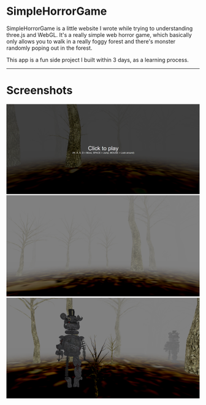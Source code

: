 # SimpleHorrorGame
SimpleHorrorGame is a little website I wrote while trying to understanding three.js and WebGL. It's a really simple web horror game, which basically only allows you to walk in a really foggy forest and there's monster randomly poping out in the forest. 

This app is a fun side project I built within 3 days, as a learning process.

---
# Screenshots

![](ScreenShots/Beginning.PNG)
![](ScreenShots/game.png)
![](ScreenShots/monsterTime.png)


